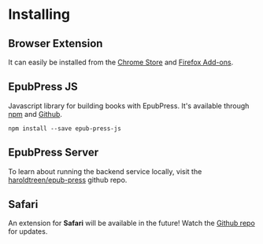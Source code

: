 # Installing

## Browser Extension
It can easily be installed from the [Chrome Store](https://chrome.google.com/webstore/detail/epubpress/pnhdnpnnffpijjbnhnipkehhibchdeok) and [Firefox Add-ons](https://addons.mozilla.org/en-US/firefox/addon/epub-read-the-web-offline/).

## EpubPress JS
Javascript library for building books with EpubPress.
It's available through [npm](https://www.npmjs.com/package/epub-press-js) and [Github](https://github.com/haroldtreen/epub-press-clients).

```
npm install --save epub-press-js
```

## EpubPress Server  
To learn about running the backend service locally, visit the [haroldtreen/epub-press](https://github.com/haroldtreen/epub-press) github repo.

## Safari
An extension for **Safari** will be available in the future!
Watch the [Github repo](https://github.com/haroldtreen/epub-press-clients) for updates.
